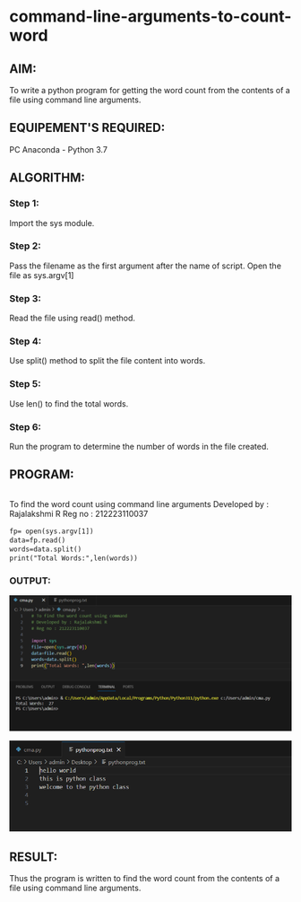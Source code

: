 # command-line-arguments-to-count-word
## AIM:
To write a python program for getting the word count from the contents of a file using command line arguments.

## EQUIPEMENT'S REQUIRED: 
PC
Anaconda - Python 3.7

## ALGORITHM: 

### Step 1:
Import the sys module.

### Step 2: 
Pass the filename as the first argument after the name of script. Open the file as sys.argv[1]

### Step 3: 
Read the file using read() method.

### Step 4:  
Use split() method to split the file content into words.

### Step 5: 
Use len() to find the total words.

### Step 6: 

Run the program to determine the number of words in the file created.

## PROGRAM:

```
```
To find the word count using command line arguments
Developed by : Rajalakshmi R
Reg no : 212223110037
```
fp= open(sys.argv[1])
data=fp.read()
words=data.split()
print("Total Words:",len(words))

```


### OUTPUT:

![output](<Screenshot 2023-12-29 163854.png>)

![output](<Screenshot 2023-12-29 163901.png>)


## RESULT:
Thus the program is written to find the word count from the contents of a file using command line arguments.
